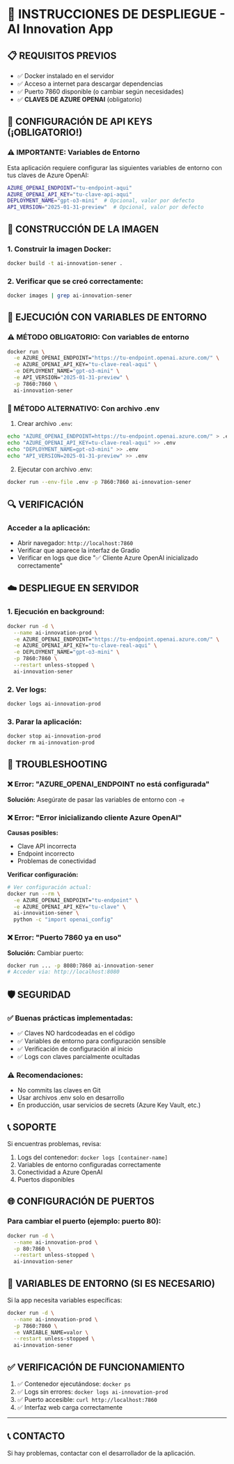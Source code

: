 # 🚀 INSTRUCCIONES DE DESPLIEGUE - AI Innovation App

## 📋 REQUISITOS PREVIOS
- ✅ Docker instalado en el servidor
- ✅ Acceso a internet para descargar dependencias
- ✅ Puerto 7860 disponible (o cambiar según necesidades)
- ✅ **CLAVES DE AZURE OPENAI** (obligatorio)

## 🔑 CONFIGURACIÓN DE API KEYS (¡OBLIGATORIO!)

### ⚠️ IMPORTANTE: Variables de Entorno
Esta aplicación requiere configurar las siguientes variables de entorno con tus claves de Azure OpenAI:

```bash
AZURE_OPENAI_ENDPOINT="tu-endpoint-aqui"
AZURE_OPENAI_API_KEY="tu-clave-api-aqui"
DEPLOYMENT_NAME="gpt-o3-mini"  # Opcional, valor por defecto
API_VERSION="2025-01-31-preview"  # Opcional, valor por defecto
```

## 🐳 CONSTRUCCIÓN DE LA IMAGEN

### 1. Construir la imagen Docker:
```bash
docker build -t ai-innovation-sener .
```

### 2. Verificar que se creó correctamente:
```bash
docker images | grep ai-innovation-sener
```

## 🚀 EJECUCIÓN CON VARIABLES DE ENTORNO

### ⚠️ MÉTODO OBLIGATORIO: Con variables de entorno
```bash
docker run \
  -e AZURE_OPENAI_ENDPOINT="https://tu-endpoint.openai.azure.com/" \
  -e AZURE_OPENAI_API_KEY="tu-clave-real-aqui" \
  -e DEPLOYMENT_NAME="gpt-o3-mini" \
  -e API_VERSION="2025-01-31-preview" \
  -p 7860:7860 \
  ai-innovation-sener
```

### 🔄 MÉTODO ALTERNATIVO: Con archivo .env
1. Crear archivo `.env`:
```bash
echo "AZURE_OPENAI_ENDPOINT=https://tu-endpoint.openai.azure.com/" > .env
echo "AZURE_OPENAI_API_KEY=tu-clave-real-aqui" >> .env
echo "DEPLOYMENT_NAME=gpt-o3-mini" >> .env
echo "API_VERSION=2025-01-31-preview" >> .env
```

2. Ejecutar con archivo .env:
```bash
docker run --env-file .env -p 7860:7860 ai-innovation-sener
```

## 🔍 VERIFICACIÓN

### Acceder a la aplicación:
- Abrir navegador: `http://localhost:7860`
- Verificar que aparece la interfaz de Gradio
- Verificar en logs que dice "✅ Cliente Azure OpenAI inicializado correctamente"

## ☁️ DESPLIEGUE EN SERVIDOR

### 1. Ejecución en background:
```bash
docker run -d \
  --name ai-innovation-prod \
  -e AZURE_OPENAI_ENDPOINT="https://tu-endpoint.openai.azure.com/" \
  -e AZURE_OPENAI_API_KEY="tu-clave-real-aqui" \
  -e DEPLOYMENT_NAME="gpt-o3-mini" \
  -p 7860:7860 \
  --restart unless-stopped \
  ai-innovation-sener
```

### 2. Ver logs:
```bash
docker logs ai-innovation-prod
```

### 3. Parar la aplicación:
```bash
docker stop ai-innovation-prod
docker rm ai-innovation-prod
```

## 🔧 TROUBLESHOOTING

### ❌ Error: "AZURE_OPENAI_ENDPOINT no está configurada"
**Solución:** Asegúrate de pasar las variables de entorno con `-e`

### ❌ Error: "Error inicializando cliente Azure OpenAI"
**Causas posibles:**
- Clave API incorrecta
- Endpoint incorrecto 
- Problemas de conectividad

**Verificar configuración:**
```bash
# Ver configuración actual:
docker run --rm \
  -e AZURE_OPENAI_ENDPOINT="tu-endpoint" \
  -e AZURE_OPENAI_API_KEY="tu-clave" \
  ai-innovation-sener \
  python -c "import openai_config"
```

### ❌ Error: "Puerto 7860 ya en uso"
**Solución:** Cambiar puerto:
```bash
docker run ... -p 8080:7860 ai-innovation-sener
# Acceder via: http://localhost:8080
```

## 🛡️ SEGURIDAD

### ✅ Buenas prácticas implementadas:
- ✅ Claves NO hardcodeadas en el código
- ✅ Variables de entorno para configuración sensible
- ✅ Verificación de configuración al inicio
- ✅ Logs con claves parcialmente ocultadas

### ⚠️ Recomendaciones:
- No commits las claves en Git
- Usar archivos .env solo en desarrollo
- En producción, usar servicios de secrets (Azure Key Vault, etc.)

## 📞 SOPORTE

Si encuentras problemas, revisa:
1. Logs del contenedor: `docker logs [container-name]`
2. Variables de entorno configuradas correctamente
3. Conectividad a Azure OpenAI
4. Puertos disponibles

## 🌐 CONFIGURACIÓN DE PUERTOS

### Para cambiar el puerto (ejemplo: puerto 80):
```bash
docker run -d \
  --name ai-innovation-prod \
  -p 80:7860 \
  --restart unless-stopped \
  ai-innovation-sener
```

## 🔧 VARIABLES DE ENTORNO (SI ES NECESARIO)

Si la app necesita variables específicas:
```bash
docker run -d \
  --name ai-innovation-prod \
  -p 7860:7860 \
  -e VARIABLE_NAME=valor \
  --restart unless-stopped \
  ai-innovation-sener
```

## ✅ VERIFICACIÓN DE FUNCIONAMIENTO

1. ✅ Contenedor ejecutándose: `docker ps`
2. ✅ Logs sin errores: `docker logs ai-innovation-prod`
3. ✅ Puerto accesible: `curl http://localhost:7860`
4. ✅ Interfaz web carga correctamente

---

## 📞 CONTACTO
Si hay problemas, contactar con el desarrollador de la aplicación. 